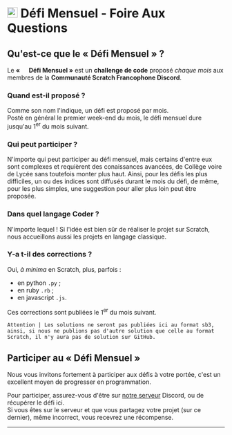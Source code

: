 # <img src="trophy.png" width=24px> Défi Mensuel - Foire Aux Questions

## Qu'est-ce que le « Défi Mensuel » ?

Le **« <img src="trophy.png" width=14px> Défi Mensuel »** est un **challenge de code** proposé _chaque mois_ aux membres de la **Communauté Scratch Francophone Discord**.

### Quand est-il proposé ?

Comme son nom l'indique, un défi est proposé par mois. <br>
Posté en général le premier week-end du mois, le défi mensuel dure jusqu'au 1<sup>er</sup> du mois suivant.

### Qui peut participer ?

N'importe qui peut participer au défi mensuel, mais certains d'entre eux sont complexes et requièrent des conaissances avancées, de Collège voire de Lycée sans toutefois monter plus haut.
Ainsi, pour les défis les plus difficiles, un ou des indices sont diffusés durant le mois du défi, de même, pour les plus simples, une suggestion pour aller plus loin peut être proposée.

### Dans quel langage Coder ?

N'importe lequel ! Si l'idée est bien sûr de réaliser le projet sur Scratch, nous accueillons aussi les projets en langage classique.

### Y-a t-il des corrections ?

Oui, *à minima* en Scratch, plus, parfois :
- en python `.py` ;
- en ruby `.rb` ;
- en javascript `.js`.

Ces corrections sont publiées le 1<sup>er</sup> du mois suivant.

```
Attention | Les solutions ne seront pas publiées ici au format sb3, ainsi, si nous ne publions pas d'autre solution que celle au format Scratch, il n'y aura pas de solution sur GitHub.
```

## Participer au « Défi Mensuel »

Nous vous invitons fortement à participer aux défis à votre portée, c'est un excellent moyen de progresser en programmation.

Pour participer, assurez-vous d'être sur [notre serveur](https://discord.gg/UnjbyEEVak) Discord, ou de récupérer le défi ici. <br>
Si vous êtes sur le serveur et que vous partagez votre projet (sur ce dernier), même incorrect, vous recevrez une récompense.

----

